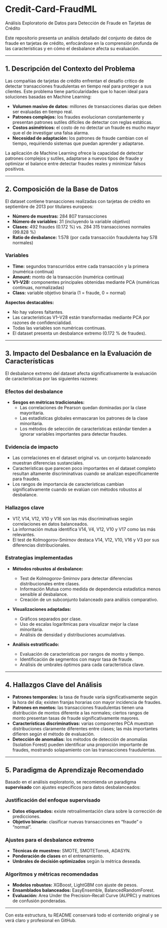 # Credit-Card-FraudML

Análisis Exploratorio de Datos para Detección de Fraude en Tarjetas de Crédito

Este repositorio presenta un análisis detallado del conjunto de datos de fraude en tarjetas de crédito, enfocándose en la comprensión profunda de las características y en cómo el desbalance afecta su evaluación.

---

## 1. Descripción del Contexto del Problema

Las compañías de tarjetas de crédito enfrentan el desafío crítico de detectar transacciones fraudulentas en tiempo real para proteger a sus clientes. Este problema tiene particularidades que lo hacen ideal para soluciones basadas en Machine Learning:

- **Volumen masivo de datos:** millones de transacciones diarias que deben ser evaluadas en tiempo real.  
- **Patrones complejos:** los fraudes evolucionan constantemente y presentan patrones sutiles difíciles de detectar con reglas estáticas.  
- **Costos asimétricos:** el costo de no detectar un fraude es mucho mayor que el de investigar una falsa alarma.  
- **Necesidad de adaptación:** los patrones de fraude cambian con el tiempo, requiriendo sistemas que puedan aprender y adaptarse.

La aplicación de Machine Learning ofrece la capacidad de detectar patrones complejos y sutiles, adaptarse a nuevos tipos de fraude y optimizar el balance entre detectar fraudes reales y minimizar falsos positivos.

---

## 2. Composición de la Base de Datos

El dataset contiene transacciones realizadas con tarjetas de crédito en septiembre de 2013 por titulares europeos:

- **Número de muestras:** 284 807 transacciones  
- **Número de variables:** 31 (incluyendo la variable objetivo)  
- **Clases:** 492 fraudes (0.172 %) vs. 284 315 transacciones normales (99.828 %)  
- **Ratio de desbalance:** 1:578 (por cada transacción fraudulenta hay 578 normales)  

### Variables

- **Time:** segundos transcurridos entre cada transacción y la primera (numérica continua)  
- **Amount:** monto de la transacción (numérica continua)  
- **V1–V28:** componentes principales obtenidas mediante PCA (numéricas continuas, normalizadas)  
- **Class:** variable objetivo binaria (1 = fraude, 0 = normal)  

**Aspectos destacables:**

- No hay valores faltantes.  
- Las características V1–V28 están transformadas mediante PCA por razones de confidencialidad.  
- Todas las variables son numéricas continuas.  
- El dataset presenta un desbalance extremo (0.172 % de fraudes).

---

## 3. Impacto del Desbalance en la Evaluación de Características

El desbalance extremo del dataset afecta significativamente la evaluación de características por las siguientes razones:

### Efectos del desbalance

- **Sesgos en métricas tradicionales:**  
  - Las correlaciones de Pearson quedan dominadas por la clase mayoritaria.  
  - Las estadísticas globales enmascaran los patrones de la clase minoritaria.  
  - Los métodos de selección de características estándar tienden a ignorar variables importantes para detectar fraudes.

### Evidencia de impacto

- Las correlaciones en el dataset original vs. un conjunto balanceado muestran diferencias sustanciales.  
- Características que parecen poco importantes en el dataset completo resultan altamente discriminativas cuando se analizan específicamente para fraudes.  
- Los rangos de importancia de características cambian significativamente cuando se evalúan con métodos robustos al desbalance.

### Hallazgos clave

- V17, V14, V12, V10 y V16 son las más discriminativas según correlaciones en datos balanceados.  
- La información mutua identifica V14, V4, V12, V10 y V17 como las más relevantes.  
- El test de Kolmogorov-Smirnov destaca V14, V12, V10, V16 y V3 por sus diferencias distribucionales.

### Estrategias implementadas

- **Métodos robustos al desbalance:**  
  - Test de Kolmogorov-Smirnov para detectar diferencias distribucionales entre clases.  
  - Información Mutua como medida de dependencia estadística menos sensible al desbalance.  
  - Creación de un subconjunto balanceado para análisis comparativo.

- **Visualizaciones adaptadas:**  
  - Gráficos separados por clase.  
  - Uso de escalas logarítmicas para visualizar mejor la clase minoritaria.  
  - Análisis de densidad y distribuciones acumulativas.

- **Análisis estratificado:**  
  - Evaluación de características por rangos de monto y tiempo.  
  - Identificación de segmentos con mayor tasa de fraude.  
  - Análisis de umbrales óptimos para cada característica clave.

---

## 4. Hallazgos Clave del Análisis

- **Patrones temporales:** la tasa de fraude varía significativamente según la hora del día; existen franjas horarias con mayor incidencia de fraudes.  
- **Patrones en montos:** las transacciones fraudulentas tienen una distribución de montos diferente a las normales; ciertos rangos de monto presentan tasas de fraude significativamente mayores.  
- **Características discriminativas:** varias componentes PCA muestran distribuciones claramente diferentes entre clases; las más importantes difieren según el método de evaluación.  
- **Detección de anomalías:** los métodos de detección de anomalías (Isolation Forest) pueden identificar una proporción importante de fraudes, mostrando solapamiento con las transacciones fraudulentas.

---

## 5. Paradigma de Aprendizaje Recomendado

Basado en el análisis exploratorio, se recomienda un paradigma **supervisado** con ajustes específicos para datos desbalanceados:

### Justificación del enfoque supervisado

- **Datos etiquetados:** existe retroalimentación clara sobre la corrección de predicciones.  
- **Objetivo binario:** clasificar nuevas transacciones en “fraude” o “normal”.  

### Ajustes para el desbalance extremo

- **Técnicas de muestreo:** SMOTE, SMOTETomek, ADASYN.  
- **Ponderación de clases** en el entrenamiento.  
- **Umbrales de decisión optimizados** según la métrica deseada.  

### Algoritmos y métricas recomendadas

- **Modelos robustos:** XGBoost, LightGBM con ajuste de pesos.  
- **Ensamblados balanceados:** EasyEnsemble, BalancedRandomForest.  
- **Evaluación:** Area Under the Precision–Recall Curve (AUPRC) y matrices de confusión ponderadas.

---

Con esta estructura, tu README conservará todo el contenido original y se verá claro y profesional en GitHub.

